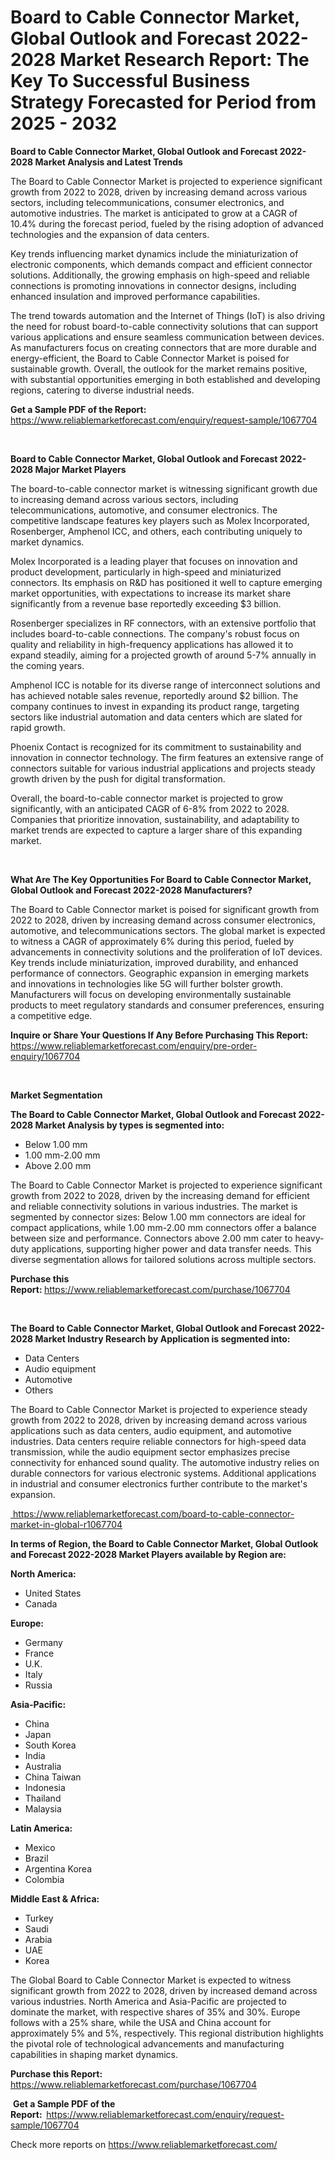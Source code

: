 <p><h1>Board to Cable Connector Market, Global Outlook and Forecast 2022-2028 Market Research Report: The Key To Successful Business Strategy Forecasted for Period from 2025 - 2032</h1></p><p><strong>Board to Cable Connector Market, Global Outlook and Forecast 2022-2028 Market Analysis and Latest Trends</strong></p>
<p><p>The Board to Cable Connector Market is projected to experience significant growth from 2022 to 2028, driven by increasing demand across various sectors, including telecommunications, consumer electronics, and automotive industries. The market is anticipated to grow at a CAGR of 10.4% during the forecast period, fueled by the rising adoption of advanced technologies and the expansion of data centers. </p><p>Key trends influencing market dynamics include the miniaturization of electronic components, which demands compact and efficient connector solutions. Additionally, the growing emphasis on high-speed and reliable connections is promoting innovations in connector designs, including enhanced insulation and improved performance capabilities. </p><p>The trend towards automation and the Internet of Things (IoT) is also driving the need for robust board-to-cable connectivity solutions that can support various applications and ensure seamless communication between devices. As manufacturers focus on creating connectors that are more durable and energy-efficient, the Board to Cable Connector Market is poised for sustainable growth. Overall, the outlook for the market remains positive, with substantial opportunities emerging in both established and developing regions, catering to diverse industrial needs.</p></p>
<p><strong>Get a Sample PDF of the Report:&nbsp;</strong> <a href="https://www.reliablemarketforecast.com/enquiry/request-sample/1067704?utm_campaign=2732&utm_medium=2&utm_source=Github&utm_content=ia&utm_term=21032025&utm_id=board-to-cable-connector-market-global-outlook-and-forecast-2022-2028">https://www.reliablemarketforecast.com/enquiry/request-sample/1067704</a></p>
<p>&nbsp;</p>
<p><strong>Board to Cable Connector Market, Global Outlook and Forecast 2022-2028 Major Market Players</strong></p>
<p><p>The board-to-cable connector market is witnessing significant growth due to increasing demand across various sectors, including telecommunications, automotive, and consumer electronics. The competitive landscape features key players such as Molex Incorporated, Rosenberger, Amphenol ICC, and others, each contributing uniquely to market dynamics.</p><p>Molex Incorporated is a leading player that focuses on innovation and product development, particularly in high-speed and miniaturized connectors. Its emphasis on R&D has positioned it well to capture emerging market opportunities, with expectations to increase its market share significantly from a revenue base reportedly exceeding $3 billion.</p><p>Rosenberger specializes in RF connectors, with an extensive portfolio that includes board-to-cable connections. The company's robust focus on quality and reliability in high-frequency applications has allowed it to expand steadily, aiming for a projected growth of around 5-7% annually in the coming years.</p><p>Amphenol ICC is notable for its diverse range of interconnect solutions and has achieved notable sales revenue, reportedly around $2 billion. The company continues to invest in expanding its product range, targeting sectors like industrial automation and data centers which are slated for rapid growth.</p><p>Phoenix Contact is recognized for its commitment to sustainability and innovation in connector technology. The firm features an extensive range of connectors suitable for various industrial applications and projects steady growth driven by the push for digital transformation.</p><p>Overall, the board-to-cable connector market is projected to grow significantly, with an anticipated CAGR of 6-8% from 2022 to 2028. Companies that prioritize innovation, sustainability, and adaptability to market trends are expected to capture a larger share of this expanding market.</p></p>
<p>&nbsp;</p>
<p><strong>What Are The Key Opportunities For Board to Cable Connector Market, Global Outlook and Forecast 2022-2028 Manufacturers?</strong></p>
<p><p>The Board to Cable Connector market is poised for significant growth from 2022 to 2028, driven by increasing demand across consumer electronics, automotive, and telecommunications sectors. The global market is expected to witness a CAGR of approximately 6% during this period, fueled by advancements in connectivity solutions and the proliferation of IoT devices. Key trends include miniaturization, improved durability, and enhanced performance of connectors. Geographic expansion in emerging markets and innovations in technologies like 5G will further bolster growth. Manufacturers will focus on developing environmentally sustainable products to meet regulatory standards and consumer preferences, ensuring a competitive edge.</p></p>
<p><strong>Inquire or Share Your Questions If Any Before Purchasing This Report:</strong> <a href="https://www.reliablemarketforecast.com/enquiry/pre-order-enquiry/1067704?utm_campaign=2732&utm_medium=2&utm_source=Github&utm_content=ia&utm_term=21032025&utm_id=board-to-cable-connector-market-global-outlook-and-forecast-2022-2028">https://www.reliablemarketforecast.com/enquiry/pre-order-enquiry/1067704</a></p>
<p>&nbsp;</p>
<p><strong>Market Segmentation</strong></p>
<p><strong>The Board to Cable Connector Market, Global Outlook and Forecast 2022-2028 Market Analysis by types is segmented into:</strong></p>
<p><ul><li>Below 1.00 mm</li><li>1.00 mm-2.00 mm</li><li>Above 2.00 mm</li></ul></p>
<p><p>The Board to Cable Connector Market is projected to experience significant growth from 2022 to 2028, driven by the increasing demand for efficient and reliable connectivity solutions in various industries. The market is segmented by connector sizes: Below 1.00 mm connectors are ideal for compact applications, while 1.00 mm-2.00 mm connectors offer a balance between size and performance. Connectors above 2.00 mm cater to heavy-duty applications, supporting higher power and data transfer needs. This diverse segmentation allows for tailored solutions across multiple sectors.</p></p>
<p><strong>Purchase this Report:&nbsp;</strong><a href="https://www.reliablemarketforecast.com/purchase/1067704?utm_campaign=2732&utm_medium=2&utm_source=Github&utm_content=ia&utm_term=21032025&utm_id=board-to-cable-connector-market-global-outlook-and-forecast-2022-2028">https://www.reliablemarketforecast.com/purchase/1067704</a></p>
<p>&nbsp;</p>
<p><strong>The Board to Cable Connector Market, Global Outlook and Forecast 2022-2028 Market Industry Research by Application is segmented into:</strong></p>
<p><ul><li>Data Centers</li><li>Audio equipment</li><li>Automotive</li><li>Others</li></ul></p>
<p><p>The Board to Cable Connector Market is projected to experience steady growth from 2022 to 2028, driven by increasing demand across various applications such as data centers, audio equipment, and automotive industries. Data centers require reliable connectors for high-speed data transmission, while the audio equipment sector emphasizes precise connectivity for enhanced sound quality. The automotive industry relies on durable connectors for various electronic systems. Additional applications in industrial and consumer electronics further contribute to the market's expansion.</p></p>
<p><a href="https://www.reliablemarketforecast.com/board-to-cable-connector-market-in-global-r1067704?utm_campaign=2732&utm_medium=2&utm_source=Github&utm_content=ia&utm_term=21032025&utm_id=board-to-cable-connector-market-global-outlook-and-forecast-2022-2028">&nbsp;https://www.reliablemarketforecast.com/board-to-cable-connector-market-in-global-r1067704</a></p>
<p><strong>In terms of Region, the Board to Cable Connector Market, Global Outlook and Forecast 2022-2028 Market Players available by Region are:</strong></p>
<p>
    <p> <strong> North America: </strong>
        <ul>
            <li>United States</li>
            <li>Canada</li>
        </ul>
        </p> 
    <p> <strong> Europe: </strong>
        <ul>
            <li>Germany</li>
            <li>France</li>
            <li>U.K.</li>
            <li>Italy</li>
            <li>Russia</li>
        </ul>
        </p> 
    <p> <strong> Asia-Pacific: </strong>
        <ul>
            <li>China</li>
            <li>Japan</li>
            <li>South Korea</li>
            <li>India</li>
            <li>Australia</li>
            <li>China Taiwan</li>
            <li>Indonesia</li>
            <li>Thailand</li>
            <li>Malaysia</li>
        </ul>
        </p> 
    <p> <strong> Latin America: </strong>
        <ul>
            <li>Mexico</li>
            <li>Brazil</li>
            <li>Argentina Korea</li>
            <li>Colombia</li>
        </ul>
        </p> 
    <p> <strong> Middle East & Africa: </strong>
        <ul>
            <li>Turkey</li>
            <li>Saudi</li>
            <li>Arabia</li>
            <li>UAE</li>
            <li>Korea</li>
        </ul>
    </p>
    </p>
<p><p>The Global Board to Cable Connector Market is expected to witness significant growth from 2022 to 2028, driven by increased demand across various industries. North America and Asia-Pacific are projected to dominate the market, with respective shares of 35% and 30%. Europe follows with a 25% share, while the USA and China account for approximately 5% and 5%, respectively. This regional distribution highlights the pivotal role of technological advancements and manufacturing capabilities in shaping market dynamics.</p></p>
<p><strong>Purchase this Report: </strong><a href="https://www.reliablemarketforecast.com/purchase/1067704?utm_campaign=2732&utm_medium=2&utm_source=Github&utm_content=ia&utm_term=21032025&utm_id=board-to-cable-connector-market-global-outlook-and-forecast-2022-2028">https://www.reliablemarketforecast.com/purchase/1067704</a></p>
<p>&nbsp;<strong>Get a Sample PDF of the Report:&nbsp;&nbsp;</strong><a href="https://www.reliablemarketforecast.com/enquiry/request-sample/1067704?utm_campaign=2732&utm_medium=2&utm_source=Github&utm_content=ia&utm_term=21032025&utm_id=board-to-cable-connector-market-global-outlook-and-forecast-2022-2028">https://www.reliablemarketforecast.com/enquiry/request-sample/1067704</a></p>
<p><strong></strong></p>
<p>Check more reports on <a href="https://www.reliablemarketforecast.com/?utm_campaign=2732&utm_medium=2&utm_source=Github&utm_content=ia&utm_term=21032025&utm_id=board-to-cable-connector-market-global-outlook-and-forecast-2022-2028">https://www.reliablemarketforecast.com/</a></p>